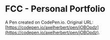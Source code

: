 # FCC - Personal Portfolio

A Pen created on CodePen.io. Original URL: [https://codepen.io/axelherbert/pen/jOBOpdz](https://codepen.io/axelherbert/pen/jOBOpdz).


